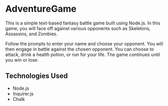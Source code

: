 # AdventureGame

This is a simple text-based fantasy battle game built using Node.js. In this game, you will face off against various opponents such as Skeletons, Assassins, and Zombies.

Follow the prompts to enter your name and choose your opponent. You will then engage in battle against the chosen opponent. You can choose to attack, drink a health potion, or run for your life. The game continues until you win or lose.

## Technologies Used

- Node.js
- Inquirer.js
- Chalk
